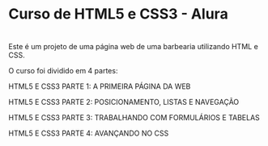 # Curso de HTML5 e CSS3 - Alura
<h1 align="center"></h1>

<p>Este é um projeto de uma página web de uma barbearia utilizando HTML e CSS.</p>

<p>O curso foi dividido em 4 partes:</P>

<p>HTML5 E CSS3 PARTE 1: A PRIMEIRA PÁGINA DA WEB</P>

<p>HTML5 E CSS3 PARTE 2: POSICIONAMENTO, LISTAS E NAVEGAÇÃO</p>

<p>HTML5 E CSS3 PARTE 3: TRABALHANDO COM FORMULÁRIOS E TABELAS</P>

<p>HTML5 E CSS3 PARTE 4: AVANÇANDO NO CSS</p>